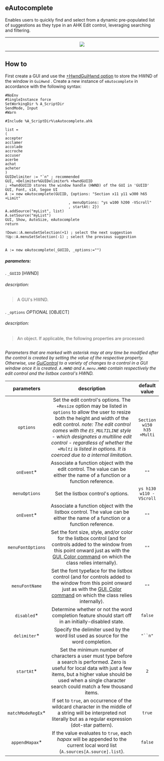 ## eAutocomplete

Enables users to quickly find and select from a dynamic pre-populated list of suggestions as they type in an AHK Edit control, leveraging searching and filtering.

***

<p align="center">
  <img src="https://raw.githubusercontent.com/A-AhkUser/AHK-forums/master/eAutocomplete/eAutocomplete.png" />
</p>

***

## How to
First create a GUI and use the [+HwndGuiHwnd option](https://www.autohotkey.com/docs/commands/Gui.htm#GuiHwndOutputVar) to store the HWND of the window in `GuiHwnd`
. Create a new instance of `eAutocomplete` in accordance with the following syntax:

```Autohotkey
#NoEnv
#SingleInstance force
SetWorkingDir % A_ScriptDir
SendMode, Input
#Warn

#Include %A_ScriptDir%\eAutocomplete.ahk

list =
(
accepter
acclamer
accolade
accroche
accuser
acerbe
achat
acheter
)
GUIDelimiter := "`n" ; recommended
GUI, +Delimiter%GUIDelimiter% +hwndGUIID
; +hwndGUIID stores the window handle (HWND) of the GUI in 'GUIID'
GUI, Font, s14, Segoe UI
A := new eAutocomplete(GUIID, {options: "Section x11 y11 w300 h65 +Limit"
                             , menuOptions: "ys w100 h200 -VScroll"
                             , startAt: 2})
A.addSource("myList", list)
A.setSource("myList")
GUI, Show, AutoSize, eAutocomplete
return

!Down::A.menuSetSelection(+1) ; select the next suggestion
!Up::A.menuSetSelection(-1) ; select the previous suggestion
```
##
```Autohotkey
A := new eAutocomplete(_GUIID, _options:="")
```
##### parameters:
. ``_GUIID`` [HWND]
###### description:
> A GUI's HWND.
#####
. ``_options`` *OPTIONAL* [OBJECT]
###### description:</br>
> An object. If applicable, the following properties are processed:
##
*Parameters that are marked with asterisk may at any time be modified after the control is created by setting the value of the respective property.
Otherwise, use [GuiControl](https://www.autohotkey.com/docs/commands/GuiControl.htm) to a variety of changes to a control in a GUI window once it is created. `A.HWND` and `A.menu.HWND` contain respectively the edit control and the listbox control's HWND.*

| parameters | description | default value
| :---: | :---: | :---: |
| ``options`` | Set the edit control's options. The `+Resize` option may be listed in ``options`` to allow the user to resize both the height and width of the edit control. *note: The edit control comes with the `ES_MULTILINE` style - which designates a multiline edit control - regardless of whether the `+Multi` is listed in options. It is coerced due to a internal limitation.* | `Section w150 h35 +Multi`
| ``onEvent``* | Associate a function object with the edit control. The value can be either the name of a function or a function reference. | `""`
| ``menuOptions`` | Set the listbox control's options. | `ys h130 w110 -VScroll`
| ``onEvent``* | Associate a function object with the listbox control. The value can be either the name of a function or a function reference. | `""`
| ``menuFontOptions`` | Set the font size, style, and/or color for the listbox control (and for controls added to the window from this point onward just as with the [GUI, Color command](https://www.autohotkey.com/docs/commands/Gui.htm#Color) on which the class relies internally). | `""`
| ``menuFontName`` | Set the font typeface for the listbox control (and for controls added to the window from this point onward just as with the [GUI, Color command](https://www.autohotkey.com/docs/commands/Gui.htm#Color) on which the class relies internally). | `""`
| ``disabled``* | Determine whether or not the word completion feature should start off in an initially-disabled state. | `false`
| ``delimiter``* | Specify the delimiter used by the word list used as source for the word completion. | `"``n"`
| ``startAt``* | Set the minimum number of characters a user must type before a search is performed. Zero is useful for local data with just a few items, but a higher value should be used when a single character search could match a few thousand items. | `2`
| ``matchModeRegEx``* | If set to `true`, an occurrence of the wildcard character in the middle of a string will be interpreted not literally but as a regular expression (dot-star pattern). | `true`
| ``appendHapax``* | If the value evaluates to `true`, each *hapax* will be appended to the current local word list (`A.sources[A.source].list`). | `false`
